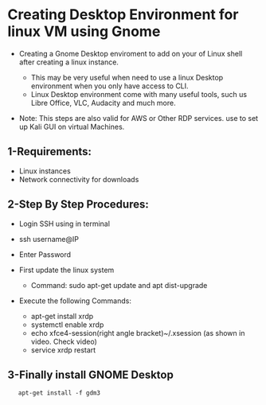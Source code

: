 # Creating Desktop Environment for linux VM using Gnome

- Creating a Gnome Desktop enviroment to add on your of Linux shell after creating a linux instance.
  - This may be very useful when need to use a linux Desktop environment when you only have access to CLI.
  - Linux Desktop environment come with many useful tools, such us Libre Office, VLC, Audacity and much more.

- Note: This steps are also valid for AWS or Other RDP services. use to set up Kali GUI on virtual Machines.

## 1-Requirements:
- Linux instances
- Network connectivity for downloads

## 2-Step By Step Procedures:

- Login SSH using in terminal
- ssh username@IP
- Enter Password 

- First update the linux system
    - Command: sudo apt-get update and apt dist-upgrade

- Execute the following Commands:
    - apt-get install xrdp
    - systemctl enable xrdp
    - echo xfce4-session(right angle bracket)~/.xsession   (as shown in video. Check video)
    - service xrdp restart

## 3-Finally install GNOME Desktop
       apt-get install -f gdm3
